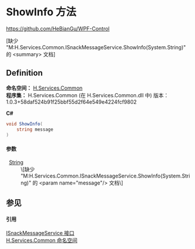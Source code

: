 # ShowInfo 方法
https://github.com/HeBianGu/WPF-Control

\[缺少 "M:H.Services.Common.ISnackMessageService.ShowInfo(System.String)" 的 &lt;summary&gt; 文档\]



## Definition
**命名空间：** <a href="b9cdd84f-6623-a51a-f53b-465103ced202">H.Services.Common</a>  
**程序集：** H.Services.Common (在 H.Services.Common.dll 中) 版本：1.0.3+58daf524b91f25bbf55d2f64e549e4224fcf9802

**C#**
``` C#
void ShowInfo(
	string message
)
```



#### 参数
<dl><dt>  <a href="https://learn.microsoft.com/dotnet/api/system.string" target="_blank" rel="noopener noreferrer">String</a></dt><dd>\[缺少 "M:H.Services.Common.ISnackMessageService.ShowInfo(System.String)" 的 &lt;param name="message"/&gt; 文档\]</dd></dl>

## 参见


#### 引用
<a href="13b934f8-1818-701a-441b-ab59e1f38b94">ISnackMessageService 接口</a>  
<a href="b9cdd84f-6623-a51a-f53b-465103ced202">H.Services.Common 命名空间</a>  
